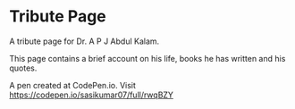 # Tribute Page
A tribute page for Dr. A P J Abdul Kalam.

This page contains a brief account on his life, books he has written and his quotes.

A pen created at CodePen.io. Visit https://codepen.io/sasikumar07/full/rwqBZY  

